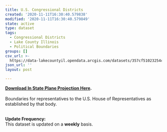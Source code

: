 ```yaml
---
title: U.S. Congressional Districts
created: '2020-11-11T16:30:40.579838'
modified: '2020-11-11T16:30:40.579849'
state: active
type: dataset
tags:
  - Congressional Districts
  - Lake County Illinois
  - Political Boundaries
groups: []
csv_url: >-
  https://data-lakecountyil.opendata.arcgis.com/datasets/357cf51023254cfc838d4759011eaa88_6.csv?outSR=%7B%22latestWkid%22%3A3857%2C%22wkid%22%3A102100%7D
json_url: ''
layout: post

---
```

<div><b><a href='https://s3.amazonaws.com/lakecountygis-public/political_boundaries/uscong2012.zip' target='_blank'>Download In State Plane Projection Here</a>. </b><br /></div><div><br /></div>Boundaries for representatives to the U.S. House of
Representatives as established by that body.<br /><p>
<br />
<b>Update Frequency:<br />
</b>This dataset is updated on a <b>weekly</b> basis.</p>
